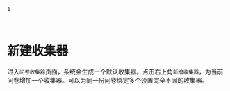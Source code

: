 ```index
1
```
```tag

```
```summary

```
# 新建收集器
进入`问卷收集器`页面，系统会生成一个默认收集器。点击右上角`新增收集器`，为当前问卷增加一个收集器。可以为同一份问卷绑定多个设置完全不同的收集器。
